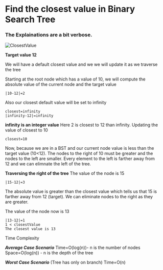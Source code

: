 # Find the closest value in Binary Search Tree

### The Explainations are a bit verbose.
![ClosestValue](https://user-images.githubusercontent.com/15992276/56922626-a6590000-6a96-11e9-93d1-0f18dba1f7c9.JPG)

**Target value 12**

We will have a default closest value and we we will update it as we traverse the tree

Starting at the root node which has a value of 10, we will compute the absolute value of the current node
and the target value 
```
|10-12|=2
```
Also our closest default value will be set to infinity 
```
closest=infinity
|infinity-12|=infinity
```
**infinity is an integer value**
Here 2 is closest to 12 than infinity.
Updating the value of closest to 10
```
closest=10
```

Now, because we are in a BST and our current node value is less than the target value (10<12).
The nodes to the right of 10 must be greater and the nodes to the left are smaller. Every element to the left is farther away from 12 and we can elimnate the left of the tree.

**Traversing the right of the tree**
The value of the node is 15
```
|15-12|=3

```
The absolute value is greater than the closest value which tells us that 15 is farther away from 12 (target).
We can eliminate nodes to the right as they are greater.

The value of the node now is 13
```
|13-12|=1
1 < closestValue
The closest value is 13
```

Time Complexity

***Average Case Scenario***
Time=O(log(n))- n is the number of nodes
Space=O(log(n)) - n is the depth of the tree

***Worst Case Scenario*** (Tree has only on branch)
Time=O(n)












